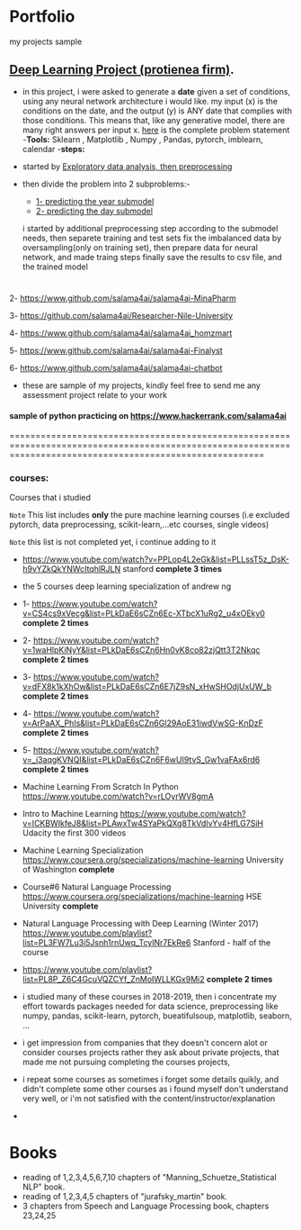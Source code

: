 # Portfolio
my projects sample

## [Deep Learning Project (protienea firm)](https://github.com/salama4ai/Proteinea).
- in this project, i were asked to generate a **date** given a set of conditions, using any neural network architecture i would like. my input (x) is the conditions on the date, and the output (y) is ANY date that complies with those conditions. This means that, like any generative model, there are many right answers per input x.
[here](https://github.com/salama4ai/Proteinea/blob/main/problem%20statement/Deep%20Learning%20Challenge.pdf) is the complete problem statement 
-**Tools:** Sklearn , Matplotlib , Numpy , Pandas, pytorch, imblearn, calendar
-**steps:** 
+ started by [Exploratory data analysis, then preprocessing](https://github.com/salama4ai/Proteinea/blob/main/model/preprocessing.ipynb)
+ then divide the problem into 2 subproblems:- 
	+ [1- predicting the year submodel](https://github.com/salama4ai/Proteinea/blob/main/model/training_years.ipynb)
	+ [2- predicting the day submodel](https://github.com/salama4ai/Proteinea/blob/main/model/training_days.ipynb)
    
	i started by additional preprocessing step according to the submodel needs, then separete training and test sets  fix the imbalanced data by oversampling(only on training set), then prepare data for neural network, and made traing steps finally save the results to csv file, and the trained model
# 

2- https://www.github.com/salama4ai/salama4ai-MinaPharm

3- https://github.com/salama4ai/Researcher-Nile-University

4- https://www.github.com/salama4ai/salama4ai_homzmart

5- https://www.github.com/salama4ai/salama4ai-Finalyst

6- https://www.github.com/salama4ai/salama4ai-chatbot


- these are sample of my projects, kindly feel free to send me any assessment project relate to your work

#### sample of python practicing on https://www.hackerrank.com/salama4ai

=============================================================================================================================================================

### courses: 

Courses that i studied 

`Note` This list includes **only** the pure machine learning courses (i.e excluded pytorch, data preprocessing, scikit-learn,...etc courses, single videos)

`Note` this list is not completed yet, i continue adding to it



 * https://www.youtube.com/watch?v=PPLop4L2eGk&list=PLLssT5z_DsK-h9vYZkQkYNWcItqhlRJLN stanford **complete 3 times**
 
 * the 5 courses deep learning specialization of andrew ng
 
 - 1- https://www.youtube.com/watch?v=CS4cs9xVecg&list=PLkDaE6sCZn6Ec-XTbcX1uRg2_u4xOEky0  **complete 2 times**
 - 2- https://www.youtube.com/watch?v=1waHlpKiNyY&list=PLkDaE6sCZn6Hn0vK8co82zjQtt3T2Nkqc  **complete 2 times**
 - 3- https://www.youtube.com/watch?v=dFX8k1kXhOw&list=PLkDaE6sCZn6E7jZ9sN_xHwSHOdjUxUW_b  **complete 2 times**
 - 4- https://www.youtube.com/watch?v=ArPaAX_PhIs&list=PLkDaE6sCZn6Gl29AoE31iwdVwSG-KnDzF  **complete 2 times**
 - 5- https://www.youtube.com/watch?v=_i3aqgKVNQI&list=PLkDaE6sCZn6F6wUI9tvS_Gw1vaFAx6rd6  **complete 2 times**

- Machine Learning From Scratch In Python https://www.youtube.com/watch?v=rLOyrWV8gmA

 - Intro to Machine Learning  https://www.youtube.com/watch?v=ICKBWIkfeJ8&list=PLAwxTw4SYaPkQXg8TkVdIvYv4HfLG7SiH Udacity the first 300 videos
 
 - Machine Learning Specialization https://www.coursera.org/specializations/machine-learning  University of Washington **complete**
 
 - Course#6 Natural Language Processing https://www.coursera.org/specializations/machine-learning HSE University **complete**
 
 - Natural Language Processing with Deep Learning (Winter 2017) https://www.youtube.com/playlist?list=PL3FW7Lu3i5Jsnh1rnUwq_TcylNr7EkRe6 Stanford - half of the course 
 - https://www.youtube.com/playlist?list=PL8P_Z6C4GcuVQZCYf_ZnMoIWLLKGx9Mi2  **complete 2 times**

- i studied many of these courses in 2018-2019, then i concentrate my effort towards packages needed for data science, preprocessing like numpy, pandas, scikit-learn, pytorch, bueatifulsoup, matplotlib, seaborn, ...

- i get impression from companies that they doesn't concern alot or consider courses projects rather they ask about private projects, that made me not pursuing completing the courses projects, 
- i repeat some courses as sometimes i forget some details quikly, and didn't complete some other courses as i found myself don't understand very well, or i'm not satisfied with the content/instructor/explanation
- 


# Books
 
  - reading of 1,2,3,4,5,6,7,10 chapters of "Manning_Schuetze_Statistical NLP" book.
  - reading of 1,2,3,4,5 chapters of "jurafsky_martin" book.
  - 3 chapters from Speech and Language Processing book, chapters 23,24,25




